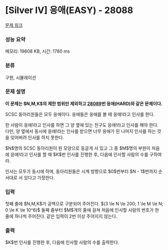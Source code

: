 # [Silver IV] 응애(EASY) - 28088 

[문제 링크](https://www.acmicpc.net/problem/28088) 

### 성능 요약

메모리: 19608 KB, 시간: 1780 ms

### 분류

구현, 시뮬레이션

### 문제 설명

<p><strong>이 문제는 $N,M,K$의 제한 범위만 제외하고 <a href="https://www.acmicpc.net/problem/28089">28089</a>번 응애(HARD)와 같은 문제이다.</strong></p>

<p>SCSC 동아리원들은 모두 응애이다. 응애들은 응애를 볼 때 응애!라고 인사를 한다.</p>

<p>한 사람이 응애!라고 인사를 하면 그 양 옆에 있는 친구도 응애!라고 인사를 해야 한다. 다만, 양 옆에서 동시에 응애!라는 인사를 받으면 너무 응애가 된 나머지 인사를 하는 것을 잊어버려 인사를 하지 못한다.</p>

<p>$N$명의 SCSC 동아리원이 원 모양으로 둥글게 서 있고 그 중 $M$명의 부원이 처음에 응애!라고 인사를 할 때 $K$번 인사를 진행한 후, 다음에 인사할 사람의 수를 구하여라.</p>

<p>인사는 모두가 동시에 하며, 동아리원들은 시계 방향으로 $0$번부터 $N - 1$번까지 순서대로 서 있다고 가정한다.</p>

### 입력 

 <p>첫째 줄에 $N,M,K$가 공백으로 구분되어 주어진다. $(3 \le N \le 200; 1 \le M \le N; 0 \le K \le 10^6)$ 둘째 줄부터 $M$개의 줄에 걸쳐 처음에 인사할 사람의 번호가 한 줄에 하나씩 주어진다. 같은 입력이 2번 이상 주어지지 않는다.</p>

### 출력 

 <p>$K$번 인사를 진행한 후, 다음에 인사할 사람의 수를 출력한다.</p>

